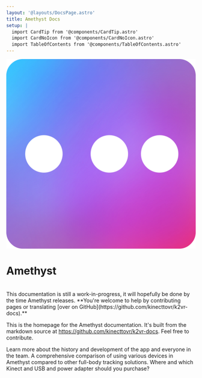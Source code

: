 ```yaml
---
layout: '@layouts/DocsPage.astro'
title: Amethyst Docs
setup: | 
  import CardTip from '@components/CardTip.astro'
  import CardNoIcon from '@components/CardNoIcon.astro'
  import TableOfContents from '@components/TableOfContents.astro'
---
```

<div class="docs-index-header">
  <img src="/shared/img/amethyst-logo.webp">
  <h1>Amethyst</h1>
</div>
<br>

<CardTip title="This website is incomplete!">
This documentation is still a work-in-progress, it will hopefully be done by the time Amethyst releases. **You're welcome to help by contributing pages or translating [over on GitHub](https://github.com/kinecttovr/k2vr-docs).**
</CardTip>

This is the homepage for the Amethyst documentation. It's built from the markdown source at https://github.com/kinecttovr/k2vr-docs. Feel free to contribute.

<CardNoIcon title="About Amethyst and K2VR" href="about">
Learn more about the history and development of the app and everyone in the team.  
</CardNoIcon>

<CardNoIcon title="How Amethyst compares to other options" href="comparison">
A comprehensive comparison of using various devices in Amethyst compared to other full-body tracking solutions.
</CardNoIcon>

<CardNoIcon title="Getting a Kinect and adapter" href="buying-kinect">
Where and which Kinect and USB and power adapter should you purchase?
</CardNoIcon>
<TableOfContents locale="en" ignoreItem="General"/>